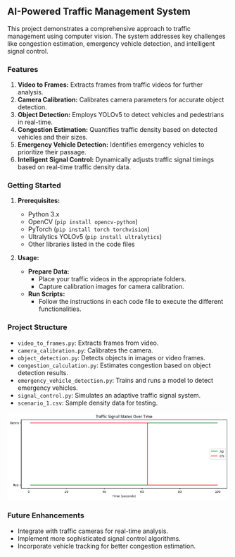 ## AI-Powered Traffic Management System

This project demonstrates a comprehensive approach to traffic management using computer vision. The system addresses key challenges like congestion estimation, emergency vehicle detection, and intelligent signal control.

### Features

1. **Video to Frames:** Extracts frames from traffic videos for further analysis.
2. **Camera Calibration:** Calibrates camera parameters for accurate object detection.
3. **Object Detection:** Employs YOLOv5 to detect vehicles and pedestrians in real-time.
4. **Congestion Estimation:** Quantifies traffic density based on detected vehicles and their sizes.
5. **Emergency Vehicle Detection:** Identifies emergency vehicles to prioritize their passage.
6. **Intelligent Signal Control:** Dynamically adjusts traffic signal timings based on real-time traffic density data.

### Getting Started

1. **Prerequisites:**
   - Python 3.x
   - OpenCV (`pip install opencv-python`)
   - PyTorch (`pip install torch torchvision`)
   - Ultralytics YOLOv5 (`pip install ultralytics`)
   - Other libraries listed in the code files

2. **Usage:**
   - **Prepare Data:**
     - Place your traffic videos in the appropriate folders.
     - Capture calibration images for camera calibration.
   - **Run Scripts:**
     - Follow the instructions in each code file to execute the different functionalities.

### Project Structure

- `video_to_frames.py`: Extracts frames from video.
- `camera_calibration.py`: Calibrates the camera.
- `object_detection.py`: Detects objects in images or video frames.
- `congestion_calculation.py`: Estimates congestion based on object detection results.
- `emergency_vehicle_detection.py`: Trains and runs a model to detect emergency vehicles.
- `signal_control.py`: Simulates an adaptive traffic signal system.
- `scenario_1.csv`: Sample density data for testing. 

![](/1.png)

### Future Enhancements

- Integrate with traffic cameras for real-time analysis.
- Implement more sophisticated signal control algorithms.
- Incorporate vehicle tracking for better congestion estimation.

